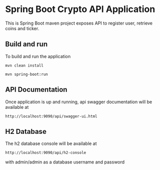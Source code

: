 # Spring Boot Crypto API Application

This is Spring Boot maven project exposes API to register user, retrieve coins and ticker.

## Build and run

To build and run the application
```
mvn clean install

mvn spring-boot:run
```

## API Documentation

Once application is up and running, api swagger documentation will be available at

```
http://localhost:9090/api/swagger-ui.html
``` 

## H2 Database

The h2 database console will be available at
```
http://localhost:9090/api/h2-console
``` 
with admin/admin as a database username and password
